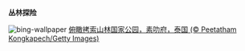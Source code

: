 
**丛林探险**

![bing-wallpaper](https://www.bing.com/th?id=OHR.SuratThani_ZH-CN4797096558_1920x1080.jpg)
[俯瞰拷索山林国家公园，素叻府，泰国 (© Peetatham Kongkapech/Getty Images)](https://www.bing.com/search?q=%E7%B4%A0%E5%8F%BB%E5%BA%9C&amp;form=hpcapt&amp;mkt=zh-cn)
  